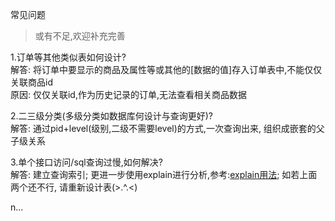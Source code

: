 常见问题     
> 或有不足,欢迎补充完善  

1.订单等其他类似表如何设计?  
解答: 将订单中要显示的商品及属性等或其他的[数据的值]存入订单表中,不能仅仅关联商品id  
原因: 仅仅关联id,作为历史记录的订单,无法查看相关商品数据  

2.二三级分类(多级分类如数据库何设计与查询更好)?  
解答: 通过pid+level(级别,二级不需要level)的方式,一次查询出来, 组织成嵌套的父子级关系  

3.单个接口访问/sql查询过慢,如何解决?  
解答: 建立查询索引; 更进一步使用explain进行分析,参考:[explain用法](https://blog.csdn.net/why15732625998/article/details/80388236); 如若上面两个还不行, 请重新设计表(>.^.<)   

n...